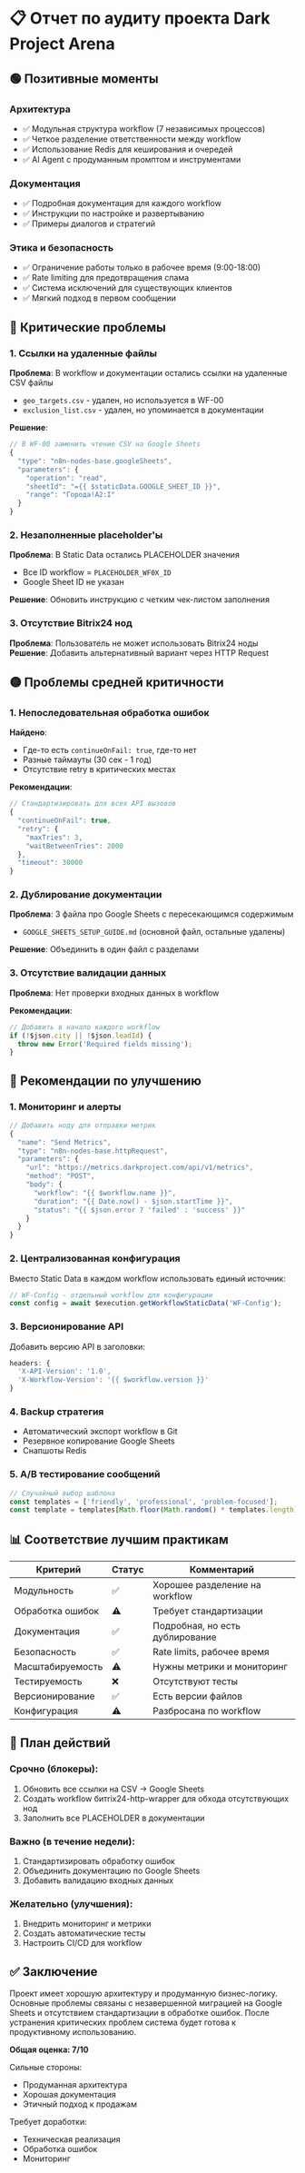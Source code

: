 # 📋 Отчет по аудиту проекта Dark Project Arena

## 🟢 Позитивные моменты

### Архитектура
- ✅ Модульная структура workflow (7 независимых процессов)
- ✅ Четкое разделение ответственности между workflow
- ✅ Использование Redis для кеширования и очередей
- ✅ AI Agent с продуманным промптом и инструментами

### Документация
- ✅ Подробная документация для каждого workflow
- ✅ Инструкции по настройке и развертыванию
- ✅ Примеры диалогов и стратегий

### Этика и безопасность
- ✅ Ограничение работы только в рабочее время (9:00-18:00)
- ✅ Rate limiting для предотвращения спама
- ✅ Система исключений для существующих клиентов
- ✅ Мягкий подход в первом сообщении

## 🔴 Критические проблемы

### 1. Ссылки на удаленные файлы
**Проблема**: В workflow и документации остались ссылки на удаленные CSV файлы
- `geo_targets.csv` - удален, но используется в WF-00
- `exclusion_list.csv` - удален, но упоминается в документации

**Решение**:
```javascript
// В WF-00 заменить чтение CSV на Google Sheets
{
  "type": "n8n-nodes-base.googleSheets",
  "parameters": {
    "operation": "read",
    "sheetId": "={{ $staticData.GOOGLE_SHEET_ID }}",
    "range": "Города!A2:I"
  }
}
```

### 2. Незаполненные placeholder'ы
**Проблема**: В Static Data остались PLACEHOLDER значения
- Все ID workflow = `PLACEHOLDER_WF0X_ID`
- Google Sheet ID не указан

**Решение**: Обновить инструкцию с четким чек-листом заполнения

### 3. Отсутствие Bitrix24 нод
**Проблема**: Пользователь не может использовать Bitrix24 ноды
**Решение**: Добавить альтернативный вариант через HTTP Request

## 🟡 Проблемы средней критичности

### 1. Непоследовательная обработка ошибок
**Найдено**:
- Где-то есть `continueOnFail: true`, где-то нет
- Разные таймауты (30 сек - 1 год)
- Отсутствие retry в критических местах

**Рекомендации**:
```javascript
// Стандартизировать для всех API вызовов
{
  "continueOnFail": true,
  "retry": {
    "maxTries": 3,
    "waitBetweenTries": 2000
  },
  "timeout": 30000
}
```

### 2. Дублирование документации
**Проблема**: 3 файла про Google Sheets с пересекающимся содержимым
- `GOOGLE_SHEETS_SETUP_GUIDE.md` (основной файл, остальные удалены)

**Решение**: Объединить в один файл с разделами

### 3. Отсутствие валидации данных
**Проблема**: Нет проверки входных данных в workflow

**Рекомендации**:
```javascript
// Добавить в начало каждого workflow
if (!$json.city || !$json.leadId) {
  throw new Error('Required fields missing');
}
```

## 🔵 Рекомендации по улучшению

### 1. Мониторинг и алерты
```javascript
// Добавить ноду для отправки метрик
{
  "name": "Send Metrics",
  "type": "n8n-nodes-base.httpRequest",
  "parameters": {
    "url": "https://metrics.darkproject.com/api/v1/metrics",
    "method": "POST",
    "body": {
      "workflow": "{{ $workflow.name }}",
      "duration": "{{ Date.now() - $json.startTime }}",
      "status": "{{ $json.error ? 'failed' : 'success' }}"
    }
  }
}
```

### 2. Централизованная конфигурация
Вместо Static Data в каждом workflow использовать единый источник:
```javascript
// WF-Config - отдельный workflow для конфигурации
const config = await $execution.getWorkflowStaticData('WF-Config');
```

### 3. Версионирование API
Добавить версию API в заголовки:
```javascript
headers: {
  'X-API-Version': '1.0',
  'X-Workflow-Version': '{{ $workflow.version }}'
}
```

### 4. Backup стратегия
- Автоматический экспорт workflow в Git
- Резервное копирование Google Sheets
- Снапшоты Redis

### 5. A/B тестирование сообщений
```javascript
// Случайный выбор шаблона
const templates = ['friendly', 'professional', 'problem-focused'];
const template = templates[Math.floor(Math.random() * templates.length)];
```

## 📊 Соответствие лучшим практикам

| Критерий | Статус | Комментарий |
|----------|--------|-------------|
| Модульность | ✅ | Хорошее разделение на workflow |
| Обработка ошибок | ⚠️ | Требует стандартизации |
| Документация | ✅ | Подробная, но есть дублирование |
| Безопасность | ✅ | Rate limits, рабочее время |
| Масштабируемость | ⚠️ | Нужны метрики и мониторинг |
| Тестируемость | ❌ | Отсутствуют тесты |
| Версионирование | ✅ | Есть версии файлов |
| Конфигурация | ⚠️ | Разбросана по workflow |

## 🎯 План действий

### Срочно (блокеры):
1. Обновить все ссылки на CSV → Google Sheets
2. Создать workflow битrix24-http-wrapper для обхода отсутствующих нод
3. Заполнить все PLACEHOLDER в документации

### Важно (в течение недели):
1. Стандартизировать обработку ошибок
2. Объединить документацию по Google Sheets
3. Добавить валидацию входных данных

### Желательно (улучшения):
1. Внедрить мониторинг и метрики
2. Создать автоматические тесты
3. Настроить CI/CD для workflow

## ✅ Заключение

Проект имеет хорошую архитектуру и продуманную бизнес-логику. Основные проблемы связаны с незавершенной миграцией на Google Sheets и отсутствием стандартизации в обработке ошибок. После устранения критических проблем система будет готова к продуктивному использованию.

**Общая оценка: 7/10**

Сильные стороны:
- Продуманная архитектура
- Хорошая документация
- Этичный подход к продажам

Требует доработки:
- Техническая реализация
- Обработка ошибок
- Мониторинг